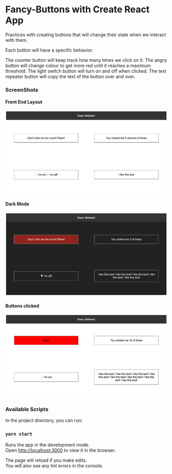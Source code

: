 # Fancy-Buttons with Create React App

Practices with creating buttons that will change their state when we interact with them.

Each button will have a specific behavior:

The counter button will keep track how many times we click on it. The angry button will change colour to get more red until it reaches a maximum threshold. The light switch button will turn on and off when clicked. The text repeater button will copy the text of the button over and over.

### ScreenShots

#### Front End Layout
!["Front End Layout"](public/doc/fancy-buttons.png)

#### Dark Mode
!["Dark Mode"](public/doc/fancy-buttons-dark-mode.png)

#### Buttons clicked
!["Buttons clicked"](public/doc/fancy-buttons-actions.png)


### Available Scripts

In the project directory, you can run:

### `yarn start`

Runs the app in the development mode.\
Open [http://localhost:3000](http://localhost:3000) to view it in the browser.

The page will reload if you make edits.\
You will also see any lint errors in the console.
